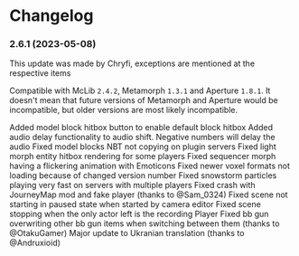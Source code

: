 # Changelog

### 2.6.1 (2023-05-08)
This update was made by Chryfi, exceptions are mentioned at the respective items

Compatible with McLib `2.4.2`, Metamorph `1.3.1` and Aperture `1.8.1`. It doesn't mean that future versions of Metamorph and Aperture would be incompatible, but older versions are most likely incompatible.

Added model block hitbox button to enable default block hitbox
Added audio delay functionality to audio shift. Negative numbers will delay the audio
Fixed model blocks NBT not copying on plugin servers
Fixed light morph entity hitbox rendering for some players
Fixed sequencer morph having a flickering animation with Emoticons
Fixed newer voxel formats not loading because of changed version number
Fixed snowstorm particles playing very fast on servers with multiple players
Fixed crash with JourneyMap mod and fake player (thanks to @Sam_0324)
Fixed scene not starting in paused state when started by camera editor
Fixed scene stopping when the only actor left is the recording Player
Fixed bb gun overwriting other bb gun items when switching between them (thanks to @OtakuGamer)
Major update to Ukranian translation (thanks to @Andruxioid)